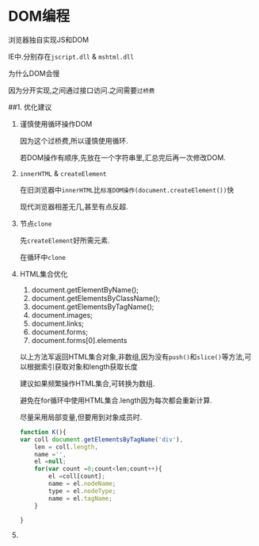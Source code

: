 # DOM编程

浏览器独自实现JS和DOM

IE中.分别存在`jscript.dll` & `mshtml.dll`

为什么DOM会慢

因为分开实现,之间通过接口访问.之间需要`过桥费`

##1. 优化建议

1. 谨慎使用循环操作DOM

    因为这个过桥费,所以谨慎使用循环.

    若DOM操作有顺序,先放在一个字符串里,汇总完后再一次修改DOM.

2. `innerHTML` & `createElement`

    在旧浏览器中`innerHTML`比`标准DOM操作(document.createElement())`快

    现代浏览器相差无几,甚至有点反超.
    
3. 节点`clone`
    
    先`createElement`好所需元素.
    
    在循环中`clone`
4. HTML集合优化

    1. document.getElementByName();
    2. document.getElementsByClassName();
    3. document.getElementsByTagName();
    4. document.images;
    5. document.links;
    6. document.forms;
    7. document.forms[0].elements
    
    以上方法军返回HTML集合对象,非数组,因为没有`push()`和`slice()`等方法,可以根据索引获取对象和length获取长度
    
    建议如果频繁操作HTML集合,可转换为数组.
    
    避免在for循环中使用HTML集合.length因为每次都会重新计算.
    
    尽量采用局部变量,但要用到对象成员时.
    ```javascript
    function K(){
    var coll document.getElementsByTagName('div'),
        len = coll.length,
        name ='',
        el =null;
        for(var count =0;count<len;count++){
            el =coll[count];
            name = el.nodeName;
            type = el.nodeType;
            name = el.tagName;
        }
    
    }
    ```
    
5. 
